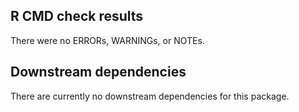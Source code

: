 ## R CMD check results
There were no ERRORs, WARNINGs, or NOTEs.

## Downstream dependencies

There are currently no downstream dependencies for this package.
